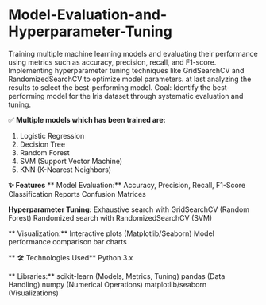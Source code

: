 # Model-Evaluation-and-Hyperparameter-Tuning
Training multiple machine learning models and evaluating their performance using metrics such as accuracy, precision, recall, and F1-score. Implementing hyperparameter tuning techniques like GridSearchCV and RandomizedSearchCV to optimize model parameters. at last analyzing the results to select the best-performing model.
Goal: Identify the best-performing model for the Iris dataset through systematic evaluation and tuning.

✅ **Multiple models which has been trained are:**
1) Logistic Regression
2) Decision Tree
3) Random Forest
4) SVM (Support Vector Machine)
5) KNN (K-Nearest Neighbors)

 **✨ Features**
** Model Evaluation:**
Accuracy, Precision, Recall, F1-Score
Classification Reports
Confusion Matrices

 **Hyperparameter Tuning:**
Exhaustive search with GridSearchCV (Random Forest)
Randomized search with RandomizedSearchCV (SVM)

** Visualization:**
Interactive plots (Matplotlib/Seaborn)
Model performance comparison bar charts

** 🛠 Technologies Used**
Python 3.x

** Libraries:**
scikit-learn (Models, Metrics, Tuning)
pandas (Data Handling)
numpy (Numerical Operations)
matplotlib/seaborn (Visualizations)

